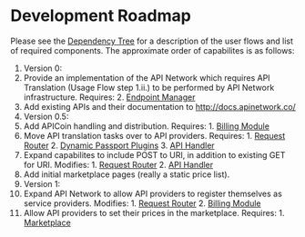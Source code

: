 # Development Roadmap

Please see the [Dependency Tree](./Dependency-Tree.md) for a description of the user flows and list of required components.  The approximate order of capabilites is as follows:

1. Version 0:
  1. Provide an implementation of the API Network which requires API Translation (Usage Flow step 1.ii.) to be performed by API Network infrastructure.  Requires:
    2. [Endpoint Manager](https://github.com/LDEngine/endpoint-manager)
  2. Add existing APIs and their documentation to http://docs.apinetwork.co/
2. Version 0.5:
  1. Add APICoin handling and distribution.  Requires:
    1. [Billing Module](./requirements/Billing-Module.md)
  2. Move API translation tasks over to API providers.  Requires:
    1. [Request Router](./requirements/Request-Router.md)
    2. [Dynamic Passport Plugins](./requirements/Dynamic-Passport-Plugins.md)
    3. [API Handler](./requirements/API-Handler.md)
  3. Expand capabilites to include POST to URI, in addition to existing GET for URI.  Modifies:
    1. [Request Router](./requirements/Request-Router.md)
    2. [API Handler](./requirements/API-Handler.md)
  2. Add initial marketplace pages (really a static price list).
2. Version 1:
  1. Expand API Network to allow API providers to register themselves as service providers.  Modifies:
    1. [Request Router](./requirements/Request-Router.md)
    2. [Billing Module](./requirements/Billing-Module.md)
  2. Allow API providers to set their prices in the marketplace.  Requires:
    1. [Marketplace](./requirements/Marketplace.md)

